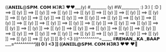 ((𝗔𝗡𝗜𝗜𝗟@𝗦𝗣𝗠. 𝗖𝗢𝗠 𝗛3𝗥3 ❤️❤️___(y) #________ (y) #W_________ :)
3:) [ :D ]  ==> [[  (y)  ]]    ==> [[  (y)  ]]    ==> [[  (y)  ]]    ==> [[  (y)  ]]    ==> [[  (y)  ]]    ==> [[  (y)  ]]    ==> [[  (y)  ]]    ==> [[  (y)  ]]    ==> [[  (y)  ]]    ==> [[  (y)  ]]    ==> [[  (y)  ]]    ==> [[  (y)  ]]    ==> [[  (y)  ]]    ==> [[  (y)  ]]    ==> [[  (y)  ]]    ==> [[  (y)  ]]    ==> [[  (y)  ]]    ==> [[  (y)  ]]    ==> [[  (y)  ]]    ==> [[  (y)  ]]    ==> [[  (y)  ]]    ==> [[  (y)  ]]    ==> [[  (y)  ]]    ==> [[  (y)  ]]    ==> [[  (y)  ]]    ==> [[  (y)  ]]    ==> [[  (y)  ]]    ==> [[  (y)  ]]    ==> [[  (y)  ]]    ==> [[  (y)  ]]    ==> [[  (y)  ]]    ==> [[  (y)  ]]    ==> [[  (y)  ]]    ==> [[  (y)  ]]    ==> [[  (y)  ]]    ==> [[  (y)  ]]   [[ 8-) <3 (((^^^^^^^^^^=_____ #𝗥𝗘𝗛𝗔𝗡__𝗞𝗔 ___𝗕𝗔𝗔𝗣__ _____=^^^^^^^^^^))) 0:) <3 ]]
((𝗔𝗡𝗜𝗜𝗟@𝗦𝗣𝗠. 𝗖𝗢𝗠 𝗛3𝗥3 ❤️❤️__ ❤️💚
